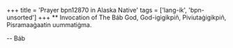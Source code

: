+++
title = 'Prayer bpn12870 in Alaska Native'
tags = ['lang-ik', 'bpn-unsorted']
+++
** Invocation of The Báb
God, God-igigikpiñ, Piviutaġigikpiñ, Pisramaaġaatin uummatiġma.

-- Báb
